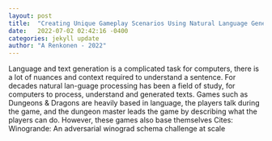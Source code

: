 ```yaml
---
layout: post
title:  "Creating Unique Gameplay Scenarios Using Natural Language Generation"
date:   2022-07-02 02:42:16 -0400
categories: jekyll update
author: "A Renkonen - 2022"
---
```

Language and text generation is a complicated task for computers, there is a lot of nuances and context required to understand a sentence. For decades natural lan-guage processing has been a field of study, for computers to process, understand and generated texts. Games such as Dungeons & Dragons are heavily based in language, the players talk during the game, and the dungeon master leads the game by describing what the players can do. However, these games also base themselves  Cites: Winogrande: An adversarial winograd schema challenge at scale
